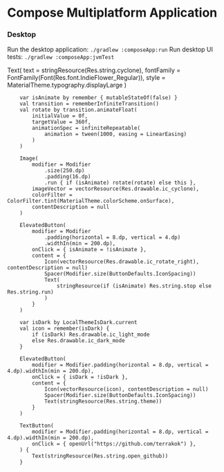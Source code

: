 # Compose Multiplatform Application

### Desktop
Run the desktop application: `./gradlew :composeApp:run`
Run desktop UI tests: `./gradlew :composeApp:jvmTest`

Text(
text = stringResource(Res.string.cyclone),
fontFamily = FontFamily(Font(Res.font.IndieFlower_Regular)),
style = MaterialTheme.typography.displayLarge
)

        var isAnimate by remember { mutableStateOf(false) }
        val transition = rememberInfiniteTransition()
        val rotate by transition.animateFloat(
            initialValue = 0f,
            targetValue = 360f,
            animationSpec = infiniteRepeatable(
                animation = tween(1000, easing = LinearEasing)
            )
        )

        Image(
            modifier = Modifier
                .size(250.dp)
                .padding(16.dp)
                .run { if (isAnimate) rotate(rotate) else this },
            imageVector = vectorResource(Res.drawable.ic_cyclone),
            colorFilter = ColorFilter.tint(MaterialTheme.colorScheme.onSurface),
            contentDescription = null
        )

        ElevatedButton(
            modifier = Modifier
                .padding(horizontal = 8.dp, vertical = 4.dp)
                .widthIn(min = 200.dp),
            onClick = { isAnimate = !isAnimate },
            content = {
                Icon(vectorResource(Res.drawable.ic_rotate_right), contentDescription = null)
                Spacer(Modifier.size(ButtonDefaults.IconSpacing))
                Text(
                    stringResource(if (isAnimate) Res.string.stop else Res.string.run)
                )
            }
        )

        var isDark by LocalThemeIsDark.current
        val icon = remember(isDark) {
            if (isDark) Res.drawable.ic_light_mode
            else Res.drawable.ic_dark_mode
        }

        ElevatedButton(
            modifier = Modifier.padding(horizontal = 8.dp, vertical = 4.dp).widthIn(min = 200.dp),
            onClick = { isDark = !isDark },
            content = {
                Icon(vectorResource(icon), contentDescription = null)
                Spacer(Modifier.size(ButtonDefaults.IconSpacing))
                Text(stringResource(Res.string.theme))
            }
        )

        TextButton(
            modifier = Modifier.padding(horizontal = 8.dp, vertical = 4.dp).widthIn(min = 200.dp),
            onClick = { openUrl("https://github.com/terrakok") },
        ) {
            Text(stringResource(Res.string.open_github))
        }